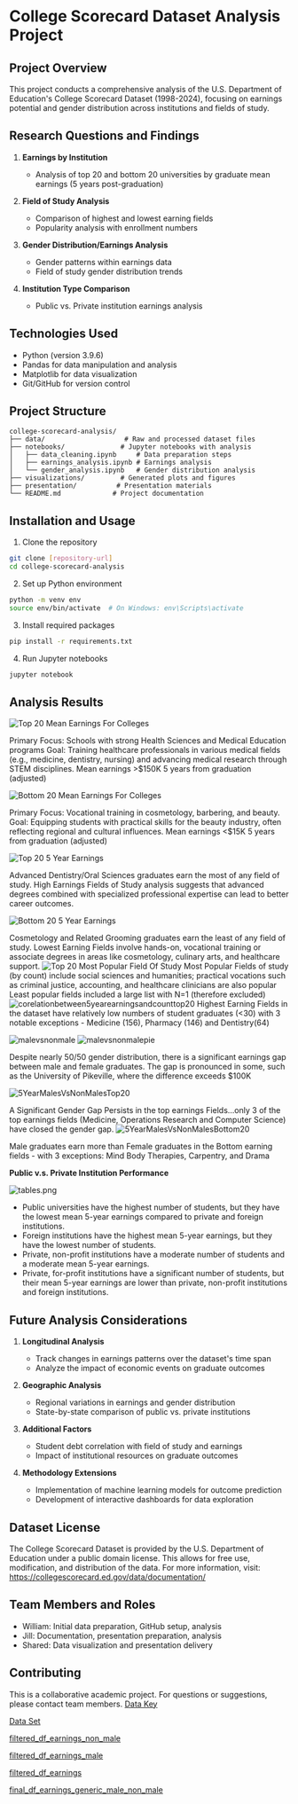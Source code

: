 # College Scorecard Dataset Analysis Project

## Project Overview
This project conducts a comprehensive analysis of the U.S. Department of Education's College Scorecard Dataset (1998-2024), focusing on earnings potential and gender distribution across institutions and fields of study.

## Research Questions and Findings
1. **Earnings by Institution**
   - Analysis of top 20 and bottom 20 universities by graduate mean earnings (5 years post-graduation)

2. **Field of Study Analysis**
   - Comparison of highest and lowest earning fields
   - Popularity analysis with enrollment numbers

3. **Gender Distribution/Earnings Analysis**
   - Gender patterns within earnings data
   - Field of study gender distribution trends

4. **Institution Type Comparison**
   - Public vs. Private institution earnings analysis

## Technologies Used
- Python (version 3.9.6)
- Pandas for data manipulation and analysis
- Matplotlib for data visualization
- Git/GitHub for version control

## Project Structure
```
college-scorecard-analysis/
├── data/                    # Raw and processed dataset files
├── notebooks/              # Jupyter notebooks with analysis
│   ├── data_cleaning.ipynb     # Data preparation steps
│   ├── earnings_analysis.ipynb # Earnings analysis
│   └── gender_analysis.ipynb   # Gender distribution analysis
├── visualizations/         # Generated plots and figures
├── presentation/          # Presentation materials
└── README.md             # Project documentation
```

## Installation and Usage
1. Clone the repository
```bash
git clone [repository-url]
cd college-scorecard-analysis
```

2. Set up Python environment
```bash
python -m venv env
source env/bin/activate  # On Windows: env\Scripts\activate
```

3. Install required packages
```bash
pip install -r requirements.txt
```

4. Run Jupyter notebooks
```bash
jupyter notebook
```

## Analysis Results
![Top 20 Mean Earnings For Colleges](/Images/top20meanearnings.png "top20meanearnings")

Primary Focus: Schools with strong Health Sciences and Medical Education programs 
Goal: Training healthcare professionals in various medical fields (e.g., medicine, dentistry, nursing) and advancing medical research through STEM disciplines.
Mean earnings >$150K 5 years from graduation (adjusted)

![Bottom 20 Mean Earnings For Colleges](/Images/bottom20meanearnings.png "bottom20meanearnings")

Primary Focus: Vocational training in cosmetology, barbering, and beauty.
Goal: Equipping students with practical skills for the beauty industry, often reflecting regional and cultural influences.
Mean earnings <$15K 
5 years from graduation (adjusted)

![Top 20 5 Year Earnings](/Images/5YearMalesVsNonMalesTop20FieldOfStudy.png "5YearMalesVsNonMalesTop20FieldOfStudy")

Advanced Dentistry/Oral Sciences graduates earn the most of any field of study.
High Earnings Fields of Study analysis suggests that advanced degrees combined with specialized professional expertise can lead to better career outcomes.

![Bottom 20 5 Year Earnings](/Images/5YearMalesVsNonMalesBottom20FieldOfStudy.png "5YearMalesVsNonMalesBottom20FieldOfStudy")

Cosmetology and Related Grooming graduates earn the least of any field of study.
Lowest Earning Fields involve hands-on, vocational training or associate degrees in areas like cosmetology, culinary arts, and healthcare support.
![Top 20 Most Popular Field Of Study](/Images/output.png "output")
Most Popular Fields of study (by count) include social sciences and humanities; practical vocations such as criminal justice, accounting, and healthcare clinicians are also popular
Least popular fields included a large list with N=1 (therefore excluded)
![corelationbetween5yearearningsandcounttop20](/Images/corelationbetween5yearearningsandcounttop20.png "corelationbetween5yearearningsandcounttop20")
Highest Earning Fields in the dataset have relatively low numbers of student graduates (<30) with 3 notable exceptions - Medicine (156), Pharmacy (146) and Dentistry(64)

![malevsnonmale](/Images/malevsnonmale.png "malevsnonmale")
![malevsnonmalepie](/Images/malevsnonmalepie.png "malevsnonmalepie")

Despite nearly 50/50 gender distribution,  there is a significant earnings gap between male and female graduates.
The gap is pronounced in some, such as the University of Pikeville, where the difference exceeds $100K

![5YearMalesVsNonMalesTop20](/Images/5YearMalesVsNonMalesTop20.png "5YearMalesVsNonMalesTop20")

A Significant Gender Gap Persists in the top earnings Fields…only 3 of the top earnings fields (Medicine, Operations Research and Computer Science) have closed the gender gap.
![5YearMalesVsNonMalesBottom20](/Images/5YearMalesVsNonMalesBottom20.png "5YearMalesVsNonMalesBottom20")

Male graduates earn more than Female graduates in the Bottom earning fields -  with 3 exceptions: Mind Body Therapies, Carpentry, and Drama

**Public v.s. Private Institution Performance**


![tables.png](/Images/tables.png "tables")

- Public universities have the highest number of students, but they have the lowest mean 5-year earnings compared to private and foreign institutions. 
- Foreign institutions have the highest mean 5-year earnings, but they have the lowest number of students. 
- Private, non-profit institutions have a moderate number of students and a moderate mean 5-year earnings. 
- Private, for-profit institutions have a significant number of students, but their mean 5-year earnings are lower than private, non-profit institutions and foreign institutions.

## Future Analysis Considerations
1. **Longitudinal Analysis**
   - Track changes in earnings patterns over the dataset's time span
   - Analyze the impact of economic events on graduate outcomes

2. **Geographic Analysis**
   - Regional variations in earnings and gender distribution
   - State-by-state comparison of public vs. private institutions

3. **Additional Factors**
   - Student debt correlation with field of study and earnings
   - Impact of institutional resources on graduate outcomes

4. **Methodology Extensions**
   - Implementation of machine learning models for outcome prediction
   - Development of interactive dashboards for data exploration

## Dataset License
The College Scorecard Dataset is provided by the U.S. Department of Education under a public domain license. This allows for free use, modification, and distribution of the data. For more information, visit: https://collegescorecard.ed.gov/data/documentation/

## Team Members and Roles
- William: Initial data preparation, GitHub setup, analysis
- Jill: Documentation, presentation preparation, analysis
- Shared: Data visualization and presentation delivery

## Contributing
This is a collaborative academic project. For questions or suggestions, please contact team members.
[Data Key](https://docs.google.com/spreadsheets/d/1qOUqh_U5ZSih58I9x1BguEX2FoaeCh1HoaEIgbVYcOU/edit?usp=sharing)

[Data Set](https://archive.org/details/most-recent-cohorts-field-of-study_202411)

[filtered_df_earnings_non_male](https://docs.google.com/spreadsheets/d/1UJlhLSv1_BwbkXTTaiu0-Pcme3UU4H_uf7d4ZLmxd3M/edit?usp=drive_link)

[filtered_df_earnings_male](https://docs.google.com/spreadsheets/d/1myPLsD_RZ0d0j9lohTkh5MWeCcj4nXUk14KopAihpg8/edit?usp=drive_link)

[filtered_df_earnings](https://docs.google.com/spreadsheets/d/1uac0fxP8igegvFTCmkjMWa_ujqArWoM7pOA6jsHV7A0/edit?usp=drive_link)

[final_df_earnings_generic_male_non_male](https://docs.google.com/spreadsheets/d/1hkS7fOC8esa7AQA-w5Hoa228HhUcZ7K5EIXFN52fX_4/edit?usp=drive_link)
